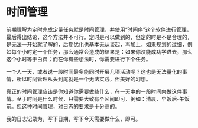 # 时间管理

前期理解为定时完成定量任务就是时间管理，并使用“时间序”这个软件进行管理，最后得出结论，这个方法并不可行。定时是可以做到的，但定的时是不是合理的，是无法一开始就了解的，后期优化也基本无从谈起，再加上，如果规划的过细，例如每个小时定一个任务，那么通常会造成的结果是：如果你没能成功学进去，那么这个小时等于白费；而在你有些想法时，你需要进行下个任务。

一个人一天，或者说一段时间最多能同时开展几项活动呢？这也是无法量化的事情，所以时间管理从头到尾就是一个无法实践，但美好的幻想。

真正的时间管理应该是你知道你需要做些什么，在一天中的一段时间内做这件事情。至于时间是什么时候，只需要大致有个区间即可，例如：清晨、早饭后-午饭前。但这种时间管理，对日志的要求是十分高的。

我的日志记录为，写下日期，写下今天需要做什么，即可。
